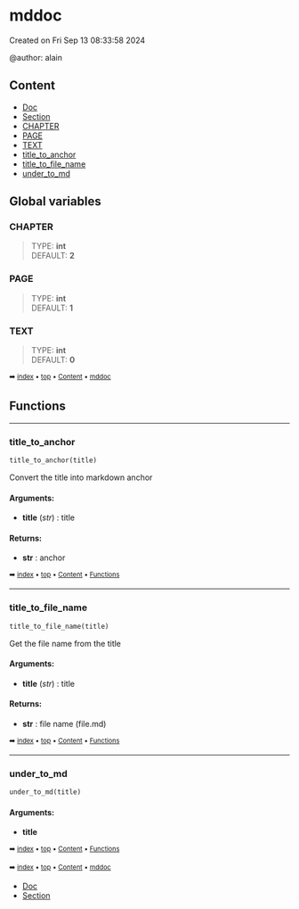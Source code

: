 # mddoc

Created on Fri Sep 13 08:33:58 2024

@author: alain



## Content

- [Doc](mddoc-doc.md#doc)
- [Section](mddoc-section.md#section)
- [CHAPTER](mddoc---mddoc.md#chapter)
- [PAGE](mddoc---mddoc.md#page)
- [TEXT](mddoc---mddoc.md#text)
- [title_to_anchor](mddoc---mddoc.md#title_to_anchor)
- [title_to_file_name](mddoc---mddoc.md#title_to_file_name)
- [under_to_md](mddoc---mddoc.md#under_to_md)



## Global variables

### CHAPTER

> TYPE: **int**<br> DEFAULT: **2**



### PAGE

> TYPE: **int**<br> DEFAULT: **1**



### TEXT

> TYPE: **int**<br> DEFAULT: **0**



<sub>:arrow_right: [index](index.md) :black_small_square: [top](#mddoc) :black_small_square: [Content](#content) :black_small_square: [mddoc](#mddoc)</sub>



## Functions

----------
### title_to_anchor



``` python
title_to_anchor(title)
```

Convert the title into markdown anchor


#### Arguments:
- **title** (_str_) : title



#### Returns:
- **str** : anchor



<sub>:arrow_right: [index](index.md) :black_small_square: [top](#mddoc) :black_small_square: [Content](#content) :black_small_square: [Functions](#functions)</sub>



----------
### title_to_file_name



``` python
title_to_file_name(title)
```

Get the file name from the title


#### Arguments:
- **title** (_str_) : title



#### Returns:
- **str** : file name (file.md)



<sub>:arrow_right: [index](index.md) :black_small_square: [top](#mddoc) :black_small_square: [Content](#content) :black_small_square: [Functions](#functions)</sub>



----------
### under_to_md



``` python
under_to_md(title)
```




#### Arguments:
- **title**



<sub>:arrow_right: [index](index.md) :black_small_square: [top](#mddoc) :black_small_square: [Content](#content) :black_small_square: [Functions](#functions)</sub>



<sub>:arrow_right: [index](index.md) :black_small_square: [top](#mddoc) :black_small_square: [Content](#content) :black_small_square: [mddoc](#mddoc)</sub>



- [Doc](mddoc-doc.md#doc)
- [Section](mddoc-section.md#section)

